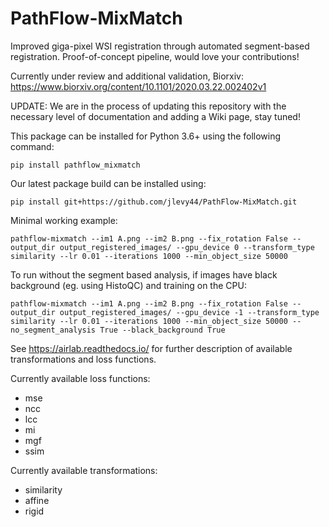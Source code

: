 # PathFlow-MixMatch

Improved giga-pixel WSI registration through automated segment-based registration. Proof-of-concept pipeline, would love your contributions!     

Currently under review and additional validation, Biorxiv: https://www.biorxiv.org/content/10.1101/2020.03.22.002402v1  

UPDATE: We are in the process of updating this repository with the necessary level of documentation and adding a Wiki page, stay tuned!  

This package can be installed for Python 3.6+ using the following command:

```
pip install pathflow_mixmatch
```

Our latest package build can be installed using:

```
pip install git+https://github.com/jlevy44/PathFlow-MixMatch.git   
```

Minimal working example:  
```
pathflow-mixmatch --im1 A.png --im2 B.png --fix_rotation False --output_dir output_registered_images/ --gpu_device 0 --transform_type similarity --lr 0.01 --iterations 1000 --min_object_size 50000
```

To run without the segment based analysis, if images have black background (eg. using HistoQC) and training on the CPU:  
```
pathflow-mixmatch --im1 A.png --im2 B.png --fix_rotation False --output_dir output_registered_images/ --gpu_device -1 --transform_type similarity --lr 0.01 --iterations 1000 --min_object_size 50000 --no_segment_analysis True --black_background True
```

See https://airlab.readthedocs.io/ for further description of available transformations and loss functions.  

Currently available loss functions:  
* mse  
* ncc  
* lcc  
* mi  
* mgf  
* ssim  

Currently available transformations:  
* similarity  
* affine  
* rigid  
